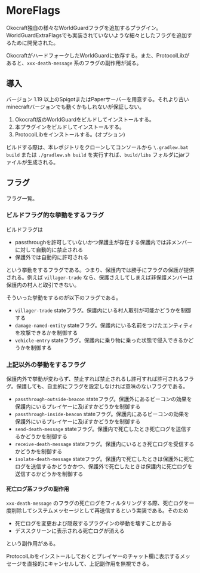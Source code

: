 # MoreFlags
Okocraft独自の様々なWorldGuardフラグを追加するプラグイン。WorldGuardExtraFlagsでも実装されていないような細々としたフラグを追加するために開発された。

OkocraftがハードフォークしたWorldGuardに依存する。また、ProtocolLibがあると、`xxx-death-message` 系のフラグの副作用が減る。

## 導入
バージョン 1.19 以上のSpigotまたはPaperサーバーを用意する。それより古いminecraftバージョンでも動くかもしれないが保証しない。

1. Okocraft版のWorldGuardをビルドしてインストールする。
2. 本プラグインをビルドしてインストールする。
3. ProtocolLibをインストールする。(オプション)

ビルドする際は、本レポジトリをクローンしてコンソールから `\.gradlew.bat build` または `./gradlew.sh build` を実行すれば、`build/libs` フォルダにjarファイルが生成される。

## フラグ
フラグ一覧。

### ビルドフラグ的な挙動をするフラグ
ビルドフラグは
* passthroughを許可していないかつ保護主が存在する保護内では非メンバーに対して自動的に禁止される
* 保護外では自動的に許可される

という挙動をするフラグである。つまり、保護内では勝手にフラグの保護が提供される。例えば `villager-trade` なら、保護さえしてしまえば非保護メンバーは保護内の村人と取引できない。

そういった挙動をするのが以下のフラグである。

* `villager-trade` stateフラグ。保護内にいる村人取引が可能かどうかを制御する
* `damage-named-entity` stateフラグ。保護内にいる名前をつけたエンティティを攻撃できるかを制御する
* `vehicle-entry` stateフラグ。保護内に乗り物に乗った状態で侵入できるかどうかを制御する

### 上記以外の挙動をするフラグ
保護内外で挙動が変わらず、禁止すれば禁止されるし許可すれば許可されるフラグ。保護しても、自主的にフラグを設定しなければ意味のないフラグである。

* `passthrough-outside-beacon` stateフラグ。保護外にあるビーコンの効果を保護内にいるプレイヤーに及ぼすかどうかを制御する
* `passthrough-inside-beacon` stateフラグ。保護内にあるビーコンの効果を保護外にいるプレイヤーに及ぼすかどうかを制御する
* `send-death-message` stateフラグ。保護内で死亡したとき死亡ログを送信するかどうかを制御する
* `receive-death-message` stateフラグ。保護内にいるとき死亡ログを受信するかどうかを制御する
* `isolate-death-message` stateフラグ。保護内で死亡したときは保護外に死亡ログを送信するかどうかかつ、保護外で死亡したときは保護内に死亡ログを送信するかどうかを制御する

#### 死亡ログ系フラグの副作用
`xxx-death-message` のフラグの死亡ログをフィルタリングする際、死亡ログを一度削除してシステムメッセージとして再送信するという実装である。そのため
* 死亡ログを変更および隠蔽するプラグインの挙動を壊すことがある
* デススクリーンに表示される死亡ログが消える

という副作用がある。

ProtocolLibをインストールしておくとプレイヤーのチャット欄に表示するメッセージを直接的にキャンセルして、上記副作用を無視できる。
